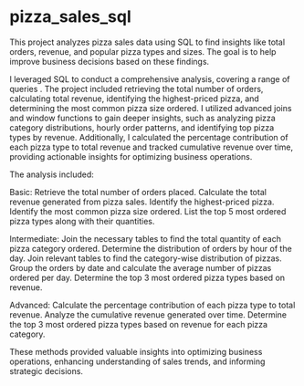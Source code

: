 # pizza_sales_sql
This project analyzes pizza sales data using SQL to find insights like total orders, revenue, and popular pizza types and sizes. The goal is to help improve business decisions based on these findings.

I leveraged SQL to conduct a comprehensive analysis, covering a range of queries . The project included retrieving the total number of orders, calculating total revenue, identifying the highest-priced pizza, and determining the most common pizza size ordered. I utilized advanced joins and window functions to gain deeper insights, such as analyzing pizza category distributions, hourly order patterns, and identifying top pizza types by revenue. Additionally, I calculated the percentage contribution of each pizza type to total revenue and tracked cumulative revenue over time, providing actionable insights for optimizing business operations.

 The analysis included:

Basic:
Retrieve the total number of orders placed.
Calculate the total revenue generated from pizza sales.
Identify the highest-priced pizza.
Identify the most common pizza size ordered.
List the top 5 most ordered pizza types along with their quantities.


Intermediate:
Join the necessary tables to find the total quantity of each pizza category ordered.
Determine the distribution of orders by hour of the day.
Join relevant tables to find the category-wise distribution of pizzas.
Group the orders by date and calculate the average number of pizzas ordered per day.
Determine the top 3 most ordered pizza types based on revenue.

Advanced:
Calculate the percentage contribution of each pizza type to total revenue.
Analyze the cumulative revenue generated over time.
Determine the top 3 most ordered pizza types based on revenue for each pizza category.


These methods provided valuable insights into optimizing business operations, enhancing understanding of sales trends, and informing strategic decisions.
